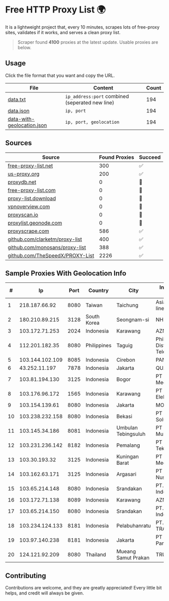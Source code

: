 
# Free HTTP Proxy List 🌍

It is a lightweight project that, every 10 minutes, scrapes lots of free-proxy sites, validates if it works, and serves a clean proxy list.


> Scraper found **4100** proxies at the latest update. Usable proxies are below.

## Usage

Click the file format that you want and copy the URL.


|File|Content|Count|
|----|-------|-----|
|[data.txt](https://raw.githubusercontent.com/themiralay/Proxy-List-World/master/data.txt)|`ip_address:port` combined (seperated new line)|194|
|[data.json](https://raw.githubusercontent.com/themiralay/Proxy-List-World/master/data.json)|`ip, port`|194|
|[data-with-geolocation.json](https://raw.githubusercontent.com/themiralay/Proxy-List-World/master/data-with-geolocation.json)|`ip, port, geolocation`|194|

## Sources

|Source|Found Proxies|Succeed|
|------|-------------|-------|
|[free-proxy-list.net](https://free-proxy-list.net)|300|✅|
|[us-proxy.org](https://www.us-proxy.org)|200|✅|
|[proxydb.net](http://proxydb.net)|0|🚫|
|[free-proxy-list.com](https://free-proxy-list.com/?page=&port=&type%5B%5D=http&type%5B%5D=https&up_time=0&search=Search)|0|🚫|
|[proxy-list.download](https://www.proxy-list.download/HTTP)|0|🚫|
|[vpnoverview.com](https://vpnoverview.com/privacy/anonymous-browsing/free-proxy-servers)|0|🚫|
|[proxyscan.io](https://www.proxyscan.io)|0|🚫|
|[proxylist.geonode.com](https://proxylist.geonode.com/api/proxy-list?limit=300&page=1&sort_by=lastChecked&sort_type=desc&protocols=http,https)|0|🚫|
|[proxyscrape.com](https://api.proxyscrape.com/v2/?request=displayproxies&protocol=http&timeout=10000&country=all&ssl=all&anonymity=all)|586|✅|
|[github.com/clarketm/proxy-list](https://raw.githubusercontent.com/clarketm/proxy-list/master/proxy-list-raw.txt)|400|✅|
|[github.com/monosans/proxy-list](https://raw.githubusercontent.com/monosans/proxy-list/main/proxies/http.txt)|388|✅|
|[github.com/TheSpeedX/PROXY-List](https://raw.githubusercontent.com/TheSpeedX/PROXY-List/master/http.txt)|2226|✅|


## Sample Proxies With Geolocation Info

|#|Ip|Port|Country|City|Internet Service Provider|
|-|--|----|-------|----|-------------------------|
|1|218.187.66.92|8080|Taiwan|Taichung|Asia Pacific On-line Services Inc.|
|2|180.210.89.215|3128|South Korea|Seongnam-si|NHNCLOUD|
|3|103.172.71.253|2024|Indonesia|Karawang|AZNET|
|4|112.201.182.35|8080|Philippines|Taguig|Philippine Long Distance Telephone Co.|
|5|103.144.102.109|8085|Indonesia|Cirebon|PANDAWANET|
|6|43.252.11.197|7878|Indonesia|Jakarta|QUANTUMNET|
|7|103.81.194.130|3125|Indonesia|Bogor|PT Rtiga Global Media|
|8|103.176.96.172|1565|Indonesia|Karawang|PT Global Sarana Elektronika|
|9|103.154.139.61|8080|Indonesia|Jakarta|MORATELINDONAP|
|10|103.238.232.158|8080|Indonesia|Bekasi|PT Digital Netcom Solution|
|11|103.145.34.186|8081|Indonesia|Umbulan Tebingsuluh|PT Lintas Data Multimedia|
|12|103.231.236.142|8182|Indonesia|Pemalang|PT Level Indodata Teknologi|
|13|103.30.193.32|3125|Indonesia|Kuningan Barat|PT Telindo Flash Mediatama|
|14|103.162.63.171|3125|Indonesia|Argasari|PT Ring Media Nusantara|
|15|103.65.214.148|8080|Indonesia|Srandakan|PT.Broadband Indonesia Pratama|
|16|103.172.71.138|8089|Indonesia|Karawang|AZNET|
|17|103.65.214.150|8080|Indonesia|Srandakan|PT.Broadband Indonesia Pratama|
|18|103.234.124.133|8181|Indonesia|Pelabuhanratu|PT. LINTAS DATA TRANS|
|19|103.97.140.238|8181|Indonesia|Jakarta|PT Jembatan Data Pangrango|
|20|124.121.92.209|8080|Thailand|Mueang Samut Prakan|TRUEBB|



## Contributing

Contributions are welcome, and they are greatly appreciated! Every
little bit helps, and credit will always be given.

